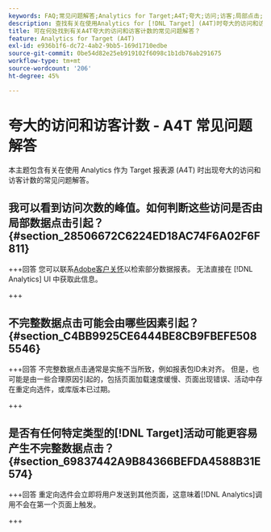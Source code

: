 ```yaml
---
keywords: FAQ;常见问题解答;Analytics for Target;A4T;夸大;访问;访客;局部点击;孤立;孤立项;局部点击
description: 查找有关在使用Analytics for [!DNL Target] (A4T)时夸大的访问和访客计数问题的答案。 了解如何最小化“部分数据”。
title: 可在何处找到有关A4T夸大的访问和访客计数的常见问题解答？
feature: Analytics for Target (A4T)
exl-id: e936b1f6-dc72-4ab2-9bb5-169d1710edbe
source-git-commit: 0be54d82e25eb919102f6098c1b1db76ab291675
workflow-type: tm+mt
source-wordcount: '206'
ht-degree: 45%

---
```


# 夸大的访问和访客计数 - A4T 常见问题解答

本主题包含有关在使用 Analytics 作为 Target 报表源 (A4T) 时出现夸大的访问和访客计数的常见问题解答。

## 我可以看到访问次数的峰值。如何判断这些访问是否由局部数据点击引起？ {#section_28506672C6224ED18AC74F6A02F6F811}

+++回答
您可以联系[Adobe客户关怀](/help/main/cmp-resources-and-contact-information.md#reference_ACA3391A00EF467B87930A450050077C)以检索部分数据报表。 无法直接在 [!DNL Analytics] UI 中获取此信息。

+++

## 不完整数据点击可能会由哪些因素引起？ {#section_C4BB9925CE6444BE8CB9FBEFE5085546}

+++回答
不完整数据点击通常是实施不当所致，例如报表包ID未对齐。 但是，也可能是由一些合理原因引起的，包括页面加载速度缓慢、页面出现错误、活动中存在重定向选件，或库版本已过期。

+++

## 是否有任何特定类型的[!DNL Target]活动可能更容易产生不完整数据点击？ {#section_69837442A9B84366BEFDA4588B31E574}

+++回答
重定向选件会立即将用户发送到其他页面，这意味着[!DNL Analytics]调用不会在第一个页面上触发。

+++